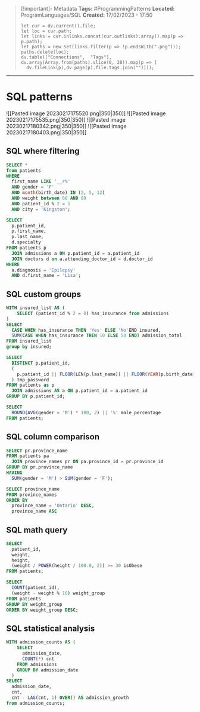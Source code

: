 > [!important]- Metadata
> **Tags:** #ProgrammingPatterns 
> **Located:** ProgramLanguages/SQL
> **Created:** 17/02/2023 - 17:50
> ```dataviewjs
>let cur = dv.current().file;
>let loc = cur.path;
>let links = cur.inlinks.concat(cur.outlinks).array().map(p => p.path);
>let paths = new Set(links.filter(p => !p.endsWith(".png")));
>paths.delete(loc);
>dv.table(["Connections",  "Tags"], dv.array(Array.from(paths).slice(0, 20)).map(p => [
>   dv.fileLink(p),dv.page(p).file.tags.join("")]));
> ```

___
# SQL patterns

![[Pasted image 20230217175520.png|350|350]]
![[Pasted image 20230217175535.png|350|350]]
![[Pasted image 20230217180342.png|350|350]]
![[Pasted image 20230217180403.png|350|350]]

## SQL where filtering

```sql
SELECT *
from patients
WHERE
  first_name LIKE '__r%'
  AND gender = 'F'
  AND month(birth_date) IN (2, 5, 12)
  AND weight between 60 AND 80
  AND patient_id % 2 = 1
  AND city = 'Kingston';
```

```sql
SELECT
  p.patient_id,
  p.first_name,
  p.last_name,
  d.specialty
FROM patients p
  JOIN admissions a ON p.patient_id = a.patient_id
  JOIN doctors d on a.attending_doctor_id = d.doctor_id
WHERE
  a.diagnosis = 'Epilepsy'
  AND d.first_name = 'Lisa';
```

## SQL custom groups 

```sql
WITH insured_list AS (
    SELECT (patient_id % 2 = 0) has_insurance from admissions
)
SELECT
  CASE WHEN has_insurance THEN 'Yes' ELSE 'No'END insured,
  SUM(CASE WHEN has_insurance THEN 10 ELSE 50 END) admission_total
FROM insured_list
group by insured;
```

```sql
SELECT
  DISTINCT p.patient_id,
  (
    p.patient_id || FLOOR(LEN(p.last_name)) || FLOOR(YEAR(p.birth_date))
  ) tmp_password
FROM patients as p
  JOIN admissions AS a ON p.patient_id = a.patient_id
GROUP BY p.patient_id;
```

```sql
SELECT
  ROUND(AVG(gender = 'M') * 100, 2) || '%' male_percentage
FROM patients;
```
## SQL column comparison

```sql
SELECT pr.province_name
FROM patients pa
  JOIN province_names pr ON pa.province_id = pr.province_id
GROUP BY pr.province_name
HAVING
  SUM(gender = 'M') > SUM(gender = 'F');
```

```sql
SELECT province_name
FROM province_names
ORDER BY
  province_name = 'Ontario' DESC,
  province_name ASC
```

## SQL math query

```sql
SELECT
  patient_id,
  weight,
  height,
  (weight / POWER(height / 100.0, 2)) >= 30 isObese
FROM patients;
```

```sql
SELECT
  COUNT(patient_id),
  (weight - weight % 10) weight_group
FROM patients
GROUP BY weight_group
ORDER BY weight_group DESC;
```

## SQL statistical analysis 
```sql
WITH admission_counts AS (
    SELECT
      admission_date,
      COUNT(*) cnt
    FROM admissions
    GROUP BY admission_date
  )
SELECT
  admission_date,
  cnt,
  cnt - LAG(cnt, 1) OVER() AS admission_growth
from admission_counts;
```